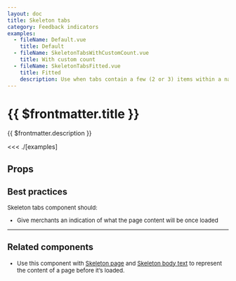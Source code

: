 ```yaml
---
layout: doc
title: Skeleton tabs
category: Feedback indicators
examples:
  - fileName: Default.vue
    title: Default
  - fileName: SkeletonTabsWithCustomCount.vue
    title: With custom count
  - fileName: SkeletonTabsFitted.vue
    title: Fitted
    description: Use when tabs contain a few (2 or 3) items within a narrow column.
---
```


# {{ $frontmatter.title }}

<Lede>

{{ $frontmatter.description }}

</Lede>

<Examples>

<<< ./[examples]

</Examples>

## Props

<PropsTable />

<div style="font-size: 0.8125rem">

## Best practices

Skeleton tabs component should:

- Give merchants an indication of what the page content will be once loaded

---

## Related components

- Use this component with [Skeleton page](/components/SkeletonPage) and [Skeleton body text](/components/SkeletonBodyText) to represent the content of a page before it’s loaded.

</div>
